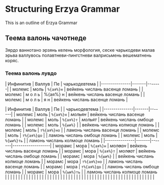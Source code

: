# Structuring Erzya Grammar

This is an outline of Erzya Grammar

## Теема валонь чачотнеде

Зярдо ваннотано эрзянь келень морфология, сеске чарькодеви малав эрьва валлувось полавтневи-пингстневи валрисьмень вешематнень коряс.

### Теема валонь лувдо


|       Инфинитив       |       Валлув       |       Пе       |       чарькодевтема       |
|---------------|-------|-------|
|       молемс       |       моль       |       `%{ая%}н`       |       вейкень числань васенце ломань       |
|       молемс       |       м о л ь       |       %{ая%} н       |       вейкень числань васенце ломань       |
|       молемс       |       м о л ~~ь~~       |       я н       |       вейкень числань васенце ломань       |


|       Инфинитив       |       Валлув       |       Пе       |              |       чарькодевтема       |
|---------------|-------|-------|
|       молемс       |       моль       |       `%{ая%}н`       |       *мол~~ь~~ян*       |       вейкень числань васенце ломань       |
|       молемс       |       моль       |       `%{ая%}т`       |       *мол<del>ь</del>ят*       |       вейкень числань омбоце ломань       |
|       молемс       |       моль       |       `%{ыи%}`       |              |       вейкень числань колмоце ломань       |
|       молемс       |       моль       |       `т%{ая%}но`       |              |       ламонь числань васенце ломань       |
|       молемс       |       моль       |       `т%{ая%}до`       |              |       ламонь числань омбоце ломань       |
|       молемс       |       моль       |       `%{ыи%}ть`       |              |       ламонь числань колмоце ломань       |
|---------------|-------|-------|-------------------|
|       морамс       |       мора       |       `%{ая%}н`       |       *мол<s>а</s>ан*       |       вейкень числань васенце ломань       |
|       морамс       |       мора       |       `%{ая%}т`       |       *мол<strike>а</strike>ат*       |       вейкень числань омбоце ломань       |
|       морамс       |       мора       |       `%{ыи%}`       |              |       вейкень числань колмоце ломань       |
|       морамс       |       мора       |       `т%{ая%}но`       |              |       ламонь числань васенце ломань       |
|       морамс       |       мора       |       `т%{ая%}до`       |              |       ламонь числань омбоце ломань       |
|       морамс       |       мора       |       `%{ыи%}ть`       |              |       ламонь числань колмоце ломань       |
|              |              |              |
|              |              |              |
|              |              |              |
|              |              |              |
|              |              |              |
|              |              |              |
|              |              |              |
|              |              |              |
|              |              |              |
|              |              |              |
|              |              |              |
|              |              |              |
|              |              |              |
|              |              |              |

